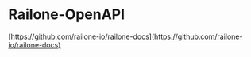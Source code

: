 

# Railone-OpenAPI 

[https://github.com/railone-io/railone-docs](https://github.com/railone-io/railone-docs)